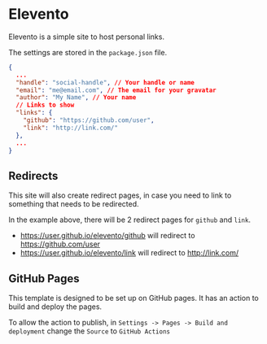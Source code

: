 # Elevento

Elevento is a simple site to host personal links.

The settings are stored in the `package.json` file.

```json
{
  ...
  "handle": "social-handle", // Your handle or name
  "email": "me@email.com", // The email for your gravatar
  "author": "My Name", // Your name
  // Links to show
  "links": {
    "github": "https://github.com/user",
    "link": "http://link.com/"
  },
  ...
}
```

## Redirects

This site will also create redirect pages, in case you need to link to something that needs to be redirected.

In the example above, there will be 2 redirect pages for `github` and `link`.

- https://user.github.io/elevento/github will redirect to https://github.com/user
- https://user.github.io/elevento/link will redirect to http://link.com/

## GitHub Pages

This template is designed to be set up on GitHub pages. It has an action to build and deploy the pages.

To allow the action to publish, in `Settings -> Pages -> Build and deployment` change the `Source` to `GitHub Actions`
